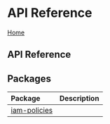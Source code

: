 # API Reference

[Home](index.md)

## API Reference

## Packages

| Package                                                                                                 | Description |
| :------------------------------------------------------------------------------------------------------ | :---------- |
| [iam-policies](https://github.com/roggervalf/iam-policies/blob/master/docs/gitbook/api/iam-policies.md) |             |
